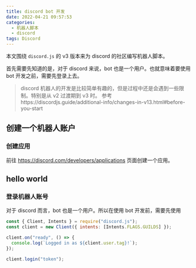 ```yaml
---
title: discord bot 开发
date: 2022-04-21 09:57:53
categories:
  - 机器人脚本
  - discord
tags: Discord
---
```


本文围绕 `discord.js` 的 v3 版本来为 discord 的社区编写机器人脚本。

<!-- more -->

首先需要先知道的是，对于 discord 来说，bot 也是一个用户。也就意味着要使用 bot 开发之前，需要先登录上去。

> discord 机器人的开发是比较简单有趣的，但是过程中还是会遇到一些限制。特别是从 v2 过渡期到 v3 时。
> 参考https://discordjs.guide/additional-info/changes-in-v13.html#before-you-start

## 创建一个机器人账户

### 创建应用

前往 https://discord.com/developers/applications 页面创建一个应用。

## hello world

### 登录机器人账号

对于 discord 而言，bot 也是一个用户。所以在使用 bot 开发前，需要先使用

```js
const { Client, Intents } = require("discord.js");
const client = new Client({ intents: [Intents.FLAGS.GUILDS] });

client.on("ready", () => {
  console.log(`Logged in as ${client.user.tag}!`);
});

client.login("token");
```
